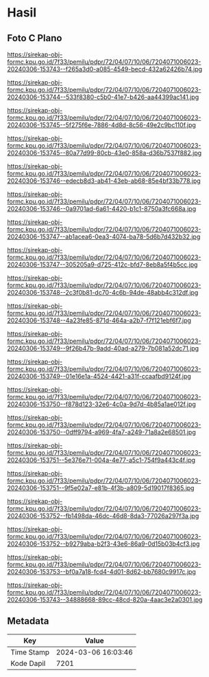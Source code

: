 # Hasil

## Foto C Plano

https://sirekap-obj-formc.kpu.go.id/7f33/pemilu/pdpr/72/04/07/10/06/7204071006023-20240306-153743--f265a3d0-a085-4549-becd-432a62426b74.jpg

https://sirekap-obj-formc.kpu.go.id/7f33/pemilu/pdpr/72/04/07/10/06/7204071006023-20240306-153744--533f8380-c5b0-41e7-b426-aa44399ac141.jpg

https://sirekap-obj-formc.kpu.go.id/7f33/pemilu/pdpr/72/04/07/10/06/7204071006023-20240306-153745--5f275f6e-7886-4d8d-8c56-49e2c9bc110f.jpg

https://sirekap-obj-formc.kpu.go.id/7f33/pemilu/pdpr/72/04/07/10/06/7204071006023-20240306-153745--80a77d99-80cb-43e0-858a-d36b7537f882.jpg

https://sirekap-obj-formc.kpu.go.id/7f33/pemilu/pdpr/72/04/07/10/06/7204071006023-20240306-153746--edecb8d3-ab41-43eb-ab68-85e4bf33b778.jpg

https://sirekap-obj-formc.kpu.go.id/7f33/pemilu/pdpr/72/04/07/10/06/7204071006023-20240306-153746--0a9701ad-6a61-4420-b1c1-8750a3fc668a.jpg

https://sirekap-obj-formc.kpu.go.id/7f33/pemilu/pdpr/72/04/07/10/06/7204071006023-20240306-153747--ab1acea6-0ea3-4074-ba78-5d6b7d432b32.jpg

https://sirekap-obj-formc.kpu.go.id/7f33/pemilu/pdpr/72/04/07/10/06/7204071006023-20240306-153747--305205a9-d725-412c-bfd7-8eb8a5f4b5cc.jpg

https://sirekap-obj-formc.kpu.go.id/7f33/pemilu/pdpr/72/04/07/10/06/7204071006023-20240306-153748--2c3f0b81-dc70-4c6b-94de-48abb4c312df.jpg

https://sirekap-obj-formc.kpu.go.id/7f33/pemilu/pdpr/72/04/07/10/06/7204071006023-20240306-153748--4a23fe85-871d-464a-a2b7-f7f121ebf6f7.jpg

https://sirekap-obj-formc.kpu.go.id/7f33/pemilu/pdpr/72/04/07/10/06/7204071006023-20240306-153749--9f26b47b-9add-40ad-a279-7b081a52dc71.jpg

https://sirekap-obj-formc.kpu.go.id/7f33/pemilu/pdpr/72/04/07/10/06/7204071006023-20240306-153749--01e16e1a-4524-4421-a31f-ccaafbd9124f.jpg

https://sirekap-obj-formc.kpu.go.id/7f33/pemilu/pdpr/72/04/07/10/06/7204071006023-20240306-153750--f878d123-32e6-4c0a-9d7d-4b85a1ae012f.jpg

https://sirekap-obj-formc.kpu.go.id/7f33/pemilu/pdpr/72/04/07/10/06/7204071006023-20240306-153750--0dff9794-a969-4fa7-a249-71a8a2e68501.jpg

https://sirekap-obj-formc.kpu.go.id/7f33/pemilu/pdpr/72/04/07/10/06/7204071006023-20240306-153751--5e376e71-004a-4e77-a5c1-754f9a443c4f.jpg

https://sirekap-obj-formc.kpu.go.id/7f33/pemilu/pdpr/72/04/07/10/06/7204071006023-20240306-153751--9f5e02a7-e81b-4f3b-a809-5d19017f8365.jpg

https://sirekap-obj-formc.kpu.go.id/7f33/pemilu/pdpr/72/04/07/10/06/7204071006023-20240306-153752--fb1498da-46dc-46d8-8da3-77026a297f3a.jpg

https://sirekap-obj-formc.kpu.go.id/7f33/pemilu/pdpr/72/04/07/10/06/7204071006023-20240306-153752--b9279aba-b2f3-43e6-86a9-0d15b03b4cf3.jpg

https://sirekap-obj-formc.kpu.go.id/7f33/pemilu/pdpr/72/04/07/10/06/7204071006023-20240306-153753--bf0a7a18-fcd4-4d01-8d62-bb7680c9917c.jpg

https://sirekap-obj-formc.kpu.go.id/7f33/pemilu/pdpr/72/04/07/10/06/7204071006023-20240306-153743--34888668-89cc-48cd-820a-4aac3e2a0301.jpg


## Metadata

| Key        | Value               |
| ---------- | ------------------- |
| Time Stamp | 2024-03-06 16:03:46 |
| Kode Dapil | 7201                |



